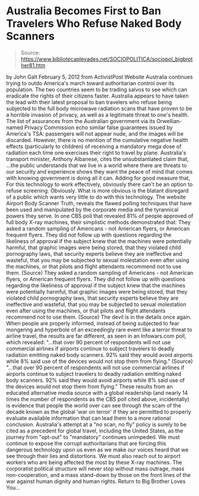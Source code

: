 # Australia Becomes First to Ban Travelers Who Refuse Naked Body Scanners

> Source: https://www.bibliotecapleyades.net/SOCIOPOLITICA/sociopol_bigbrother81.htm

by John Galt
February 5, 2012 from ActivistPost Website
Australia continues trying to outdo America's march toward authoritarian control over its population. The two countries seem to be trading salvos to see which can eradicate the rights of their citizens faster.
Australia appears to have taken the lead with their latest proposal to ban travelers who refuse being subjected to the full body microwave radiation scans that have proven to be a horrible invasion of privacy, as well as a legitimate threat to one's health. The list of assurances from the Australian government via its Orwellian-named Privacy Commission echo similar false guarantees issued by America's TSA: passengers will not appear nude, and the images will be discarded.
However, there is no mention of the cumulative negative health effects (particularly to children) of receiving a mandatory mega dose of radiation each time one exercises their right to travel by plane. Australia's transport minister, Anthony Albanese, cites the unsubstantiated claim that,
...the public understands that we live in a world where there are threats to our security and experience shows they want the peace of mind that comes with knowing government is doing all it can.
Adding for good measure that,
For this technology to work effectively, obviously there can't be an option to refuse screening.
Obviously. What is more obvious is the blatant disregard of a public which wants very little to do with this technology. The website Airport Body Scanner Truth, reveals the flawed polling techniques that have been used and manipulated by the corporate media and the tyrannical powers they serve. In one CBS poll that revealed 81% of people approved of full body X-ray machines, their simplistic methods demonstrated that:
They asked a random sampling of Americans - not American flyers, or American frequent flyers. They did not follow up with questions regarding the likeliness of approval if the subject knew that the machines were potentially harmful, that graphic images were being stored, that they violated child pornography laws, that security experts believe they are ineffective and wasteful, that you may be subjected to sexual molestation even after using the machines, or that pilots and flight attendants recommend not to use them. (Source)
They asked a random sampling of Americans - not American flyers, or American frequent flyers.
They did not follow up with questions regarding the likeliness of approval if the subject knew that the machines were potentially harmful, that graphic images were being stored, that they violated child pornography laws, that security experts believe they are ineffective and wasteful, that you may be subjected to sexual molestation even after using the machines, or that pilots and flight attendants recommend not to use them.
(Source)
The devil is in the details once again. When people are properly informed, instead of being subjected to fear mongering and hyperbole of an exceedingly rare event like a terror threat to airline travel, the results are far different, as seen in an Infowars.com poll, which revealed:
"...that over 90 percent of respondents will not use commercial airlines if airports continue to subject travelers to deadly radiation emitting naked body scanners. 92% said they would avoid airports while 8% said use of the devices would not stop them from flying." (Source)
"...that over 90 percent of respondents will not use commercial airlines if airports continue to subject travelers to deadly radiation emitting naked body scanners. 92% said they would avoid airports while 8% said use of the devices would not stop them from flying."
These results from an educated alternative media source with a global readership (and nearly 14 times the number of respondents as the CBS poll cited above, incidentally) is evidence that people the world over can see through the scam of the decade known as the global 'war on terror' if they are permitted to properly evaluate available information that can lead them to a more rational conclusion. Australia's attempt at a "no scan, no fly" policy is surely to be cited as a precedent for global travel, including the United States, as the journey from "opt-out" to "mandatory" continues unimpeded. We must continue to expose the corrupt authoritarians that are forcing this dangerous technology upon us even as we make our voices heard that we see through their lies and distortions. We must also reach out to airport workers who are being affected the most by these X-ray machines. The corporatist political structure will never stop without mass outrage, mass non-cooperation, and a mass stand-down by those on the front lines of the war against human dignity and human rights.
Return to Big Brother Loves You...
